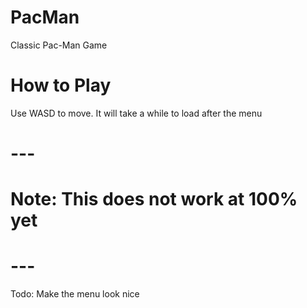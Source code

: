 # PacMan
Classic Pac-Man Game
# How to Play
Use WASD to move. It will take a while to load after the menu
# ---
# Note: This does not work at 100% yet
# ---

Todo: Make the menu look nice
